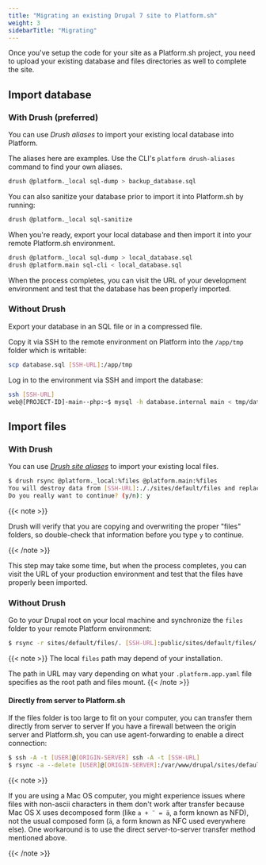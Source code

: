 ```yaml
---
title: "Migrating an existing Drupal 7 site to Platform.sh"
weight: 3
sidebarTitle: "Migrating"
---
```


Once you've setup the code for your site as a Platform.sh project,
you need to upload your existing database and files directories as well to complete the site.

## Import database

### With Drush (preferred)

You can use *Drush aliases* to import your existing local database into Platform.

The aliases here are examples.
Use the CLI's `platform drush-aliases` command to find your own aliases.

```bash
drush @platform._local sql-dump > backup_database.sql
```

You can also sanitize your database prior to import it into Platform.sh by running:

```bash
drush @platform._local sql-sanitize
```

When you're ready, export your local database and then import it into your remote Platform.sh environment.

```bash
drush @platform._local sql-dump > local_database.sql
drush @platform.main sql-cli < local_database.sql
```

When the process completes, you can visit the URL of your development
environment and test that the database has been properly imported.

### Without Drush

Export your database in an SQL file or in a compressed file.

Copy it via SSH to the remote environment on Platform into the `/app/tmp` folder which is writable:

```bash
scp database.sql [SSH-URL]:/app/tmp
```

Log in to the environment via SSH and import the database:

```bash
ssh [SSH-URL]
web@[PROJECT-ID]-main--php:~$ mysql -h database.internal main < tmp/database.sql
```

## Import files

### With Drush

You can use [*Drush site aliases*](https://www.drush.org/latest/site-aliases/) to import your existing local files.

```bash
$ drush rsync @platform._local:%files @platform.main:%files
You will destroy data from [SSH-URL]:././sites/default/files and replace with data from ~/Sites/platform/sites/default/files/
Do you really want to continue? (y/n): y
```

{{< note >}}

Drush will verify that you are copying and overwriting the proper "files" folders, 
so double-check that information before you type `y` to continue.

{{< /note >}}

This step may take some time, but when the process completes,
you can visit the URL of your production environment and test that the files have properly been imported.

### Without Drush

Go to your Drupal root on your local machine and synchronize the `files` folder to your remote Platform environment:

```bash
$ rsync -r sites/default/files/. [SSH-URL]:public/sites/default/files/
```

{{< note >}}
The local `files` path may depend of your installation.

The path in URL may vary depending on what your `.platform.app.yaml` file specifies as the root path and files mount.
{{< /note >}}

#### Directly from server to Platform.sh

If the files folder is too large to fit on your computer,
you can transfer them directly from server to server
If you have a firewall between the origin server and Platform.sh,
you can use agent-forwarding to enable a direct connection:

```bash
$ ssh -A -t [USER]@[ORIGIN-SERVER] ssh -A -t [SSH-URL]
$ rsync -a --delete [USER]@[ORIGIN-SERVER]:/var/www/drupal/sites/default/files/ public/sites/default/files
```

{{< note >}}

If you are using a Mac OS computer,
you might experience issues where files with non-ascii characters in them don't work after transfer
because Mac OS X uses decomposed form (like `a + ¨ = ä`, a form known as NFD),
not the usual composed form (`ä`, a form known as NFC used everywhere else).
One workaround is to use the direct server-to-server transfer method mentioned above.

{{< /note >}}
